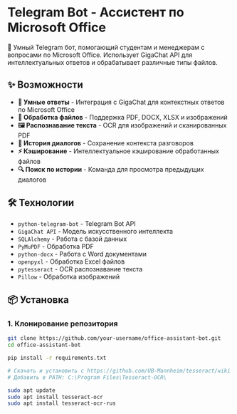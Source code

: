# Telegram Bot - Ассистент по Microsoft Office

🤖 Умный Telegram бот, помогающий студентам и менеджерам с вопросами по Microsoft Office. Использует GigaChat API для интеллектуальных ответов и обрабатывает различные типы файлов.

## ✨ Возможности

- **💬 Умные ответы** - Интеграция с GigaChat для контекстных ответов по Microsoft Office
- **📁 Обработка файлов** - Поддержка PDF, DOCX, XLSX и изображений
- **🖼️ Распознавание текста** - OCR для изображений и сканированных PDF
- **💾 История диалогов** - Сохранение контекста разговоров
- **⚡ Кэширование** - Интеллектуальное кэширование обработанных файлов
- **🔍 Поиск по истории** - Команда для просмотра предыдущих диалогов

## 🛠 Технологии

- `python-telegram-bot` - Telegram Bot API
- `GigaChat API` - Модель искусственного интеллекта
- `SQLAlchemy` - Работа с базой данных
- `PyMuPDF` - Обработка PDF
- `python-docx` - Работа с Word документами
- `openpyxl` - Обработка Excel файлов
- `pytesseract` - OCR распознавание текста
- `Pillow` - Обработка изображений

## 📦 Установка

### 1. Клонирование репозитория

```bash
git clone https://github.com/your-username/office-assistant-bot.git
cd office-assistant-bot

pip install -r requirements.txt

# Скачать и установить с https://github.com/UB-Mannheim/tesseract/wiki
# Добавить в PATH: C:\Program Files\Tesseract-OCR\

sudo apt update
sudo apt install tesseract-ocr
sudo apt install tesseract-ocr-rus

